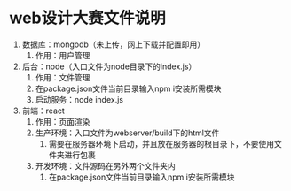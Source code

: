 # web设计大赛文件说明

1. 数据库：mongodb（未上传，网上下载并配置即用）
   1. 作用：用户管理
2. 后台：node（入口文件为node目录下的index.js）
   1. 作用：文件管理
   2. 在package.json文件当前目录输入npm i安装所需模块
   3. 启动服务：node index.js
3. 前端：react
   1. 作用：页面渲染
   2. 生产环境：入口文件为webserver/build下的html文件
      1. 需要在服务器环境下启动，并且放在服务器的根目录下，不要使用文件夹进行包裹
   3. 开发环境：文件源码在另外两个文件夹内
      1. 在package.json文件当前目录输入npm i安装所需模块